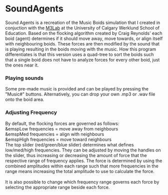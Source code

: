 # SoundAgents
Sound Agents is a recreation of the Music Boids simulation that I created in conjuction with the <a href="https://www.m3lab.org/">M3Lab</a> at the University of Calgary Werklund School of Education. Based on the flocking algorithm created by Craig Reynolds' each boid (agent) determines if it should move away, move towards, or align itself with neighbouring boids. These forces are then modified by the sound that is playing resulting in the boids moving with the music. How this program differentiates is that this version uses a quad-tree to sort the boids such that a single boid does not have to analyze forces for every other boid, just the ones near it.

### Playing sounds
Some pre-made music is provided and can be played by pressing the "Music#" buttons. Alternatively, you can drop your own .mp3 or .wav file onto the boid area.

### Adjusting Frequency
By default, the flocking forces are governed as follows:
<br>&emspLow frequencies = move away from neighbours
<br>&emspMed frequencies = align with neighbours
<br>&emspHigh frequencies = move toward neighbours
<br>The top slider (red/green/blue slider) determines what defines low/med/high frequencies. They can be adjusted by moving the handles on the slider, thus increasing or decreasing the amount of force that the respective range of frequency applies. The force is determined by using the combined amplitudes within each range such that more frequencies in the range means increasing the total amplitude to use to calculate the force.
<br>
<br>It is also possible to change which frequency range governs each force by selecting the appropriate range beside each force.

